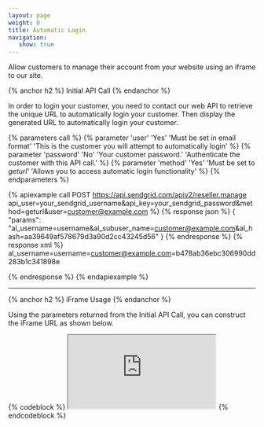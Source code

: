 ```yaml
---
layout: page
weight: 0
title: Automatic Login
navigation:
   show: true
---
```


Allow customers to manage their account from your website using an iframe to our site.

{% anchor h2 %}
Initial API Call 
{% endanchor %}

In order to login your customer, you need to contact our web API to retrieve the unique URL to automatically login your customer. Then display the generated URL to automatically login your customer.


{% parameters call %}
 {% parameter 'user' 'Yes' 'Must be set in email format' 'This is the customer you will attempt to automatically login' %}
 {% parameter 'password' 'No' 'Your customer password.' 'Authenticate the customer with this API call.' %}
 {% parameter 'method' 'Yes' 'Must be set to <em>geturl</em>' 'Allows you to access automatic login functionality' %}
{% endparameters %}


{% apiexample call POST https://api.sendgrid.com/apiv2/reseller.manage api_user=your_sendgrid_username&api_key=your_sendgrid_password&method=geturl&user=customer@example.com %}
  {% response json %}
{
  "params": "al_username=username&al_subuser_name=customer@example.com&al_hash=aa39649af578679d3a90d2cc43245d56"
}
  {% endresponse %}
  {% response xml %}
<params>
   <params>al_username=username=customer@example.com=b478ab36ebc306990dd283b1c341898e</params>
</params>

  {% endresponse %}
{% endapiexample %}

* * * * *

{% anchor h2 %}
iFrame Usage 
{% endanchor %}

Using the parameters returned from the Initial API Call, you can construct the iFrame URL as shown below.

{% codeblock %} <iframe src="https://sendgrid.com/account?al_username=username&amp;al_subuser_name=example@example.com&amp;al_hash=aa39649af578679d3a90d2cc43245d56"></iframe> {% endcodeblock %}

</div>
</div>

